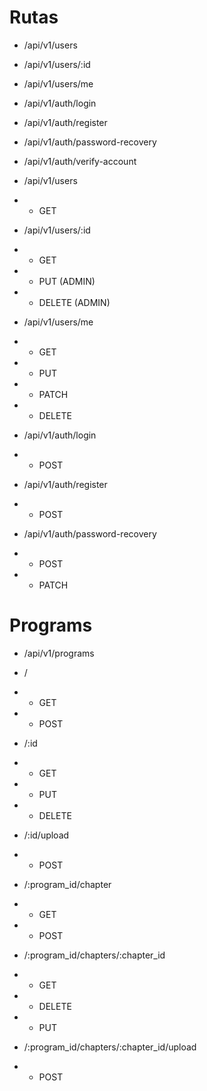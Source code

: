 # Rutas

- /api/v1/users
- /api/v1/users/:id
- /api/v1/users/me

- /api/v1/auth/login
- /api/v1/auth/register
- /api/v1/auth/password-recovery
- /api/v1/auth/verify-account

- /api/v1/users
- - GET 

- /api/v1/users/:id
- - GET  
- - PUT (ADMIN)
- - DELETE (ADMIN)

- /api/v1/users/me
- - GET
- - PUT
- - PATCH
- - DELETE

- /api/v1/auth/login
- - POST

- /api/v1/auth/register
- - POST

- /api/v1/auth/password-recovery
- - POST 
- - PATCH

# Programs

- /api/v1/programs

-  /
- - GET
- - POST

- /:id
- - GET
- - PUT
- - DELETE

- /:id/upload
- - POST

- /:program_id/chapter
- - GET
- - POST

- /:program_id/chapters/:chapter_id
- - GET
- - DELETE
- - PUT

- /:program_id/chapters/:chapter_id/upload
- - POST